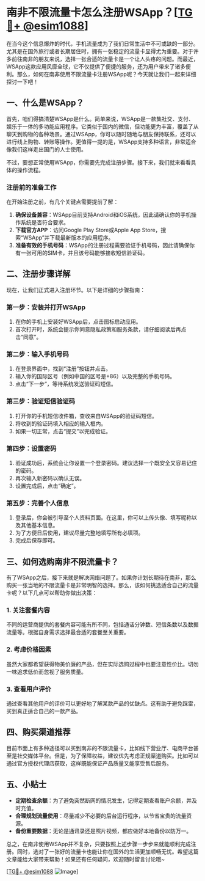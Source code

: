 # 南非不限流量卡怎么注册WSApp？[[TG💪+ @esim1088](https://t.me/s/esim1088)]

在当今这个信息爆炸的时代，手机流量成为了我们日常生活中不可或缺的一部分。尤其是在国外旅行或者长期居住时，拥有一张稳定的流量卡显得尤为重要。对于许多前往南非的朋友来说，选择一张合适的流量卡是一个让人头疼的问题。而最近，WSApp这款应用风靡全球，它不仅提供了便捷的服务，还为用户带来了诸多便利。那么，如何在南非使用不限流量卡注册WSApp呢？今天就让我们一起来详细探讨一下吧！

## 一、什么是WSApp？

首先，咱们得搞清楚WSApp是什么。简单来说，WSApp是一款集社交、支付、娱乐于一体的多功能应用程序。它类似于国内的微信，但功能更为丰富，覆盖了从聊天到购物的各种场景。通过WSApp，你可以随时随地与朋友保持联系，还可以进行线上购物、转账等操作。更值得一提的是，WSApp支持多种语言，非常适合像我们这样走出国门的人士使用。

不过，要想正常使用WSApp，你需要先完成注册步骤。接下来，我们就来看看具体的操作流程。

### 注册前的准备工作

在开始注册之前，有几个关键点需要提前了解：

1. **确保设备兼容**：WSApp目前支持Android和iOS系统，因此请确认你的手机操作系统是否符合要求。
2. **下载官方APP**：访问Google Play Store或Apple App Store，搜索“WSApp”并下载最新版本的应用程序。
3. **准备有效的手机号码**：WSApp的注册过程需要验证手机号码，因此请确保你有一张可用的SIM卡，并且该号码能够接收短信验证码。

## 二、注册步骤详解

现在，让我们正式进入注册环节。以下是详细的步骤指南：

### 第一步：安装并打开WSApp

1. 在你的手机上安装好WSApp后，点击图标启动应用。
2. 首次打开时，系统会提示你同意隐私政策和服务条款，请仔细阅读后再点击“同意”。

### 第二步：输入手机号码

1. 在登录界面中，找到“注册”按钮并点击。
2. 输入你的国际区号（例如中国的区号是+86）以及完整的手机号码。
3. 点击“下一步”，等待系统发送验证码短信。

### 第三步：验证短信验证码

1. 打开你的手机短信收件箱，查收来自WSApp的验证码短信。
2. 将收到的验证码填入相应的输入框内。
3. 如果一切正常，点击“提交”以完成验证。

### 第四步：设置密码

1. 验证成功后，系统会让你设置一个登录密码。建议选择一个既安全又容易记住的密码。
2. 再次输入新密码以确认无误。
3. 设置完成后，点击“确定”。

### 第五步：完善个人信息

1. 登录后，你会被引导至个人资料页面。在这里，你可以上传头像、填写昵称以及其他基本信息。
2. 为了方便日后使用，建议尽量完整地填写所有必填项。
3. 完成后保存即可。

## 三、如何选购南非不限流量卡？

有了WSApp之后，接下来就是解决网络问题了。如果你计划长期待在南非，那么购买一张当地的不限流量卡是非常明智的选择。那么，该如何挑选适合自己的流量卡呢？以下几点可以帮助你做出决策：

### 1. 关注套餐内容

不同的运营商提供的套餐内容可能有所不同，包括通话分钟数、短信条数以及数据流量等。根据自身需求选择最合适的套餐至关重要。

### 2. 考虑价格因素

虽然大家都希望获得物美价廉的产品，但在实际选购过程中也要注意性价比。切勿一味追求低价而忽视了服务质量。

### 3. 查看用户评价

通过查看其他用户的评价可以更好地了解某款产品的优缺点。这有助于避免踩雷，买到真正适合自己的一款产品。

## 四、购买渠道推荐

目前市面上有多种途径可以买到南非的不限流量卡，比如线下营业厅、电商平台甚至是社交媒体平台。但是，为了保障权益，建议优先考虑正规渠道购买。比如可以通过官方授权代理店获取，这样既能保证产品质量又能享受售后服务。

## 五、小贴士

- **定期检查余额**：为了避免突然断网的情况发生，记得定期查看账户余额，并及时充值。
- **合理规划流量使用**：尽量减少不必要的后台运行程序，以节省宝贵的流量资源。
- **备份重要数据**：无论是通讯录还是照片视频，都应做好本地备份以防万一。

总之，在南非使用WSApp并不复杂，只要按照上述步骤一步步来就能顺利完成注册。同时，选对了一张好的流量卡也能让你在国外的生活更加顺畅无忧。希望这篇文章能给大家带来帮助！如果还有任何疑问，欢迎随时留言讨论哦~

[[TG💪+ @esim1088](https://t.me/s/esim1088) ![Image](https://i.postimg.cc/4NQfJmqS/Snipaste-2025-05-13-00-14-12.png)]